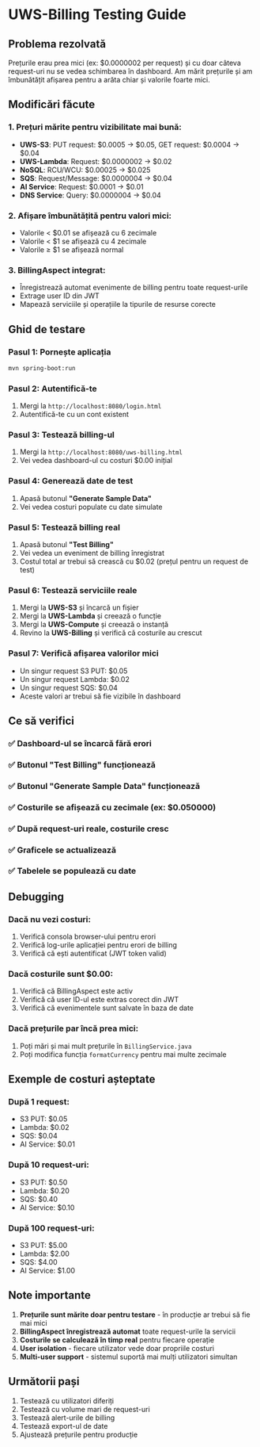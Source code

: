 # UWS-Billing Testing Guide

## Problema rezolvată
Prețurile erau prea mici (ex: $0.0000002 per request) și cu doar câteva request-uri nu se vedea schimbarea în dashboard. Am mărit prețurile și am îmbunătățit afișarea pentru a arăta chiar și valorile foarte mici.

## Modificări făcute

### 1. Prețuri mărite pentru vizibilitate mai bună:
- **UWS-S3**: PUT request: $0.0005 → $0.05, GET request: $0.0004 → $0.04
- **UWS-Lambda**: Request: $0.0000002 → $0.02
- **NoSQL**: RCU/WCU: $0.00025 → $0.025
- **SQS**: Request/Message: $0.0000004 → $0.04
- **AI Service**: Request: $0.0001 → $0.01
- **DNS Service**: Query: $0.0000004 → $0.04

### 2. Afișare îmbunătățită pentru valori mici:
- Valorile < $0.01 se afișează cu 6 zecimale
- Valorile < $1 se afișează cu 4 zecimale
- Valorile ≥ $1 se afișează normal

### 3. BillingAspect integrat:
- Înregistrează automat evenimente de billing pentru toate request-urile
- Extrage user ID din JWT
- Mapează serviciile și operațiile la tipurile de resurse corecte

## Ghid de testare

### Pasul 1: Pornește aplicația
```bash
mvn spring-boot:run
```

### Pasul 2: Autentifică-te
1. Mergi la `http://localhost:8080/login.html`
2. Autentifică-te cu un cont existent

### Pasul 3: Testează billing-ul
1. Mergi la `http://localhost:8080/uws-billing.html`
2. Vei vedea dashboard-ul cu costuri $0.00 inițial

### Pasul 4: Generează date de test
1. Apasă butonul **"Generate Sample Data"**
2. Vei vedea costuri populate cu date simulate

### Pasul 5: Testează billing real
1. Apasă butonul **"Test Billing"**
2. Vei vedea un eveniment de billing înregistrat
3. Costul total ar trebui să crească cu $0.02 (prețul pentru un request de test)

### Pasul 6: Testează serviciile reale
1. Mergi la **UWS-S3** și încarcă un fișier
2. Mergi la **UWS-Lambda** și creează o funcție
3. Mergi la **UWS-Compute** și creează o instanță
4. Revino la **UWS-Billing** și verifică că costurile au crescut

### Pasul 7: Verifică afișarea valorilor mici
- Un singur request S3 PUT: $0.05
- Un singur request Lambda: $0.02
- Un singur request SQS: $0.04
- Aceste valori ar trebui să fie vizibile în dashboard

## Ce să verifici

### ✅ Dashboard-ul se încarcă fără erori
### ✅ Butonul "Test Billing" funcționează
### ✅ Butonul "Generate Sample Data" funcționează
### ✅ Costurile se afișează cu zecimale (ex: $0.050000)
### ✅ După request-uri reale, costurile cresc
### ✅ Graficele se actualizează
### ✅ Tabelele se populează cu date

## Debugging

### Dacă nu vezi costuri:
1. Verifică consola browser-ului pentru erori
2. Verifică log-urile aplicației pentru erori de billing
3. Verifică că ești autentificat (JWT token valid)

### Dacă costurile sunt $0.00:
1. Verifică că BillingAspect este activ
2. Verifică că user ID-ul este extras corect din JWT
3. Verifică că evenimentele sunt salvate în baza de date

### Dacă prețurile par încă prea mici:
1. Poți mări și mai mult prețurile în `BillingService.java`
2. Poți modifica funcția `formatCurrency` pentru mai multe zecimale

## Exemple de costuri așteptate

### După 1 request:
- S3 PUT: $0.05
- Lambda: $0.02
- SQS: $0.04
- AI Service: $0.01

### După 10 request-uri:
- S3 PUT: $0.50
- Lambda: $0.20
- SQS: $0.40
- AI Service: $0.10

### După 100 request-uri:
- S3 PUT: $5.00
- Lambda: $2.00
- SQS: $4.00
- AI Service: $1.00

## Note importante

1. **Prețurile sunt mărite doar pentru testare** - în producție ar trebui să fie mai mici
2. **BillingAspect înregistrează automat** toate request-urile la servicii
3. **Costurile se calculează în timp real** pentru fiecare operație
4. **User isolation** - fiecare utilizator vede doar propriile costuri
5. **Multi-user support** - sistemul suportă mai mulți utilizatori simultan

## Următorii pași

1. Testează cu utilizatori diferiți
2. Testează cu volume mari de request-uri
3. Testează alert-urile de billing
4. Testează export-ul de date
5. Ajustează prețurile pentru producție 